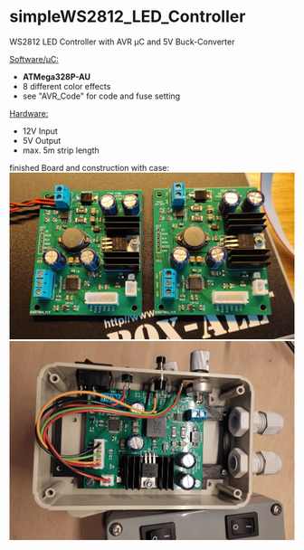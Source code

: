 # simpleWS2812_LED_Controller
WS2812 LED Controller with AVR µC and 5V Buck-Converter

<ins>Software/µC:</ins>
- **ATMega328P-AU**
- 8 different color effects
- see "AVR_Code" for code and fuse setting

<ins>Hardware:</ins>
- 12V Input
- 5V Output
- max. 5m strip length


finished Board and construction with case:
![alt text](pictures/board.jpg "img1")
![alt text](pictures/case.jpg "img2")
